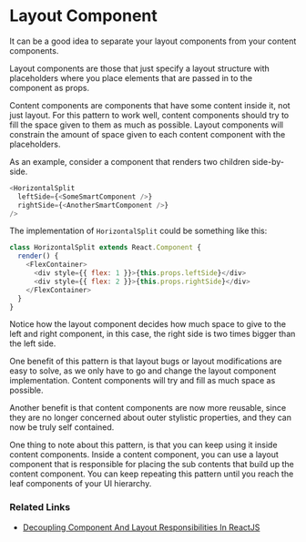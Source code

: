 # Layout Component

It can be a good idea to separate your layout components from your content components.

Layout components are those that just specify a layout structure with placeholders where you place elements that are passed in to the component as props.

Content components are components that have some content inside it, not just layout. For this pattern to work well, content components should try to fill the space given to them as much as possible. Layout components will constrain the amount of space given to each content component with the placeholders.

As an example, consider a component that renders two children side-by-side.

```javascript
<HorizontalSplit
  leftSide={<SomeSmartComponent />}
  rightSide={<AnotherSmartComponent />}
/>
```
The implementation of `HorizontalSplit` could be something like this:

```javascript
class HorizontalSplit extends React.Component {
  render() {
    <FlexContainer>
      <div style={{ flex: 1 }}>{this.props.leftSide}</div>
      <div style={{ flex: 2 }}>{this.props.rightSide}</div>
    </FlexContainer>
  }
}
```
Notice how the layout component decides how much space to give to the left and right component, in this case, the right side is two times bigger than the left side.

One benefit of this pattern is that layout bugs or layout modifications are easy to solve, as we only have to go and change the layout component implementation. Content components will try and fill as much space as possible.

Another benefit is that content components are now more reusable, since they are no longer concerned about outer stylistic properties, and they can now be truly self contained.

One thing to note about this pattern, is that you can keep using it inside content components. Inside a content component, you can use a layout component that is responsible for placing the sub contents that build up the content component. You can keep repeating this pattern until you reach the leaf components of your UI hierarchy.

### Related Links
- [Decoupling Component And Layout Responsibilities In ReactJS](https://www.bennadel.com/blog/2923-decoupling-component-and-layout-responsibilities-in-reactjs.htm)